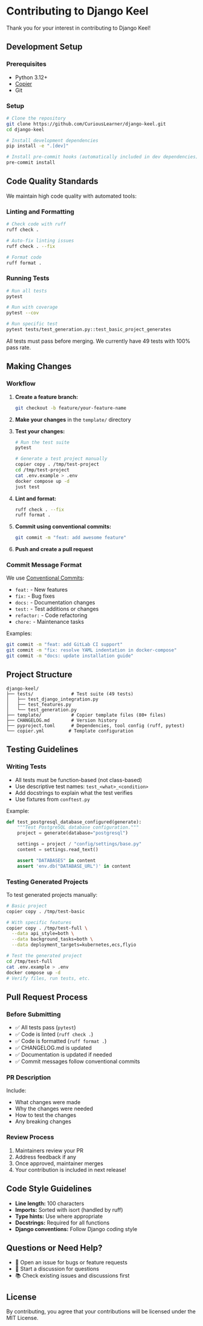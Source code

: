 # Contributing to Django Keel

Thank you for your interest in contributing to Django Keel!

## Development Setup

### Prerequisites

- Python 3.12+
- [Copier](https://copier.readthedocs.io/)
- Git

### Setup

```bash
# Clone the repository
git clone https://github.com/CuriousLearner/django-keel.git
cd django-keel

# Install development dependencies
pip install -e ".[dev]"

# Install pre-commit hooks (automatically included in dev dependencies)
pre-commit install
```

## Code Quality Standards

We maintain high code quality with automated tools:

### Linting and Formatting

```bash
# Check code with ruff
ruff check .

# Auto-fix linting issues
ruff check . --fix

# Format code
ruff format .
```

### Running Tests

```bash
# Run all tests
pytest

# Run with coverage
pytest --cov

# Run specific test
pytest tests/test_generation.py::test_basic_project_generates
```

All tests must pass before merging. We currently have 49 tests with 100% pass rate.

## Making Changes

### Workflow

1. **Create a feature branch:**
   ```bash
   git checkout -b feature/your-feature-name
   ```

2. **Make your changes** in the `template/` directory

3. **Test your changes:**
   ```bash
   # Run the test suite
   pytest

   # Generate a test project manually
   copier copy . /tmp/test-project
   cd /tmp/test-project
   cat .env.example > .env
   docker compose up -d
   just test
   ```

4. **Lint and format:**
   ```bash
   ruff check . --fix
   ruff format .
   ```

5. **Commit using conventional commits:**
   ```bash
   git commit -m "feat: add awesome feature"
   ```

6. **Push and create a pull request**

### Commit Message Format

We use [Conventional Commits](https://www.conventionalcommits.org/):

- `feat:` - New features
- `fix:` - Bug fixes
- `docs:` - Documentation changes
- `test:` - Test additions or changes
- `refactor:` - Code refactoring
- `chore:` - Maintenance tasks

Examples:
```bash
git commit -m "feat: add GitLab CI support"
git commit -m "fix: resolve YAML indentation in docker-compose"
git commit -m "docs: update installation guide"
```

## Project Structure

```
django-keel/
├── tests/              # Test suite (49 tests)
│   ├── test_django_integration.py
│   ├── test_features.py
│   └── test_generation.py
├── template/           # Copier template files (80+ files)
├── CHANGELOG.md        # Version history
├── pyproject.toml      # Dependencies, tool config (ruff, pytest)
└── copier.yml         # Template configuration
```

## Testing Guidelines

### Writing Tests

- All tests must be function-based (not class-based)
- Use descriptive test names: `test_<what>_<condition>`
- Add docstrings to explain what the test verifies
- Use fixtures from `conftest.py`

Example:
```python
def test_postgresql_database_configured(generate):
    """Test PostgreSQL database configuration."""
    project = generate(database="postgresql")

    settings = project / "config/settings/base.py"
    content = settings.read_text()

    assert "DATABASES" in content
    assert 'env.db("DATABASE_URL")' in content
```

### Testing Generated Projects

To test generated projects manually:

```bash
# Basic project
copier copy . /tmp/test-basic

# With specific features
copier copy . /tmp/test-full \
  --data api_style=both \
  --data background_tasks=both \
  --data deployment_targets=kubernetes,ecs,flyio

# Test the generated project
cd /tmp/test-full
cat .env.example > .env
docker compose up -d
# Verify files, run tests, etc.
```

## Pull Request Process

### Before Submitting

- ✅ All tests pass (`pytest`)
- ✅ Code is linted (`ruff check .`)
- ✅ Code is formatted (`ruff format .`)
- ✅ CHANGELOG.md is updated
- ✅ Documentation is updated if needed
- ✅ Commit messages follow conventional commits

### PR Description

Include:
- What changes were made
- Why the changes were needed
- How to test the changes
- Any breaking changes

### Review Process

1. Maintainers review your PR
2. Address feedback if any
3. Once approved, maintainer merges
4. Your contribution is included in next release!

## Code Style Guidelines

- **Line length:** 100 characters
- **Imports:** Sorted with isort (handled by ruff)
- **Type hints:** Use where appropriate
- **Docstrings:** Required for all functions
- **Django conventions:** Follow Django coding style

## Questions or Need Help?

- 📝 Open an issue for bugs or feature requests
- 💬 Start a discussion for questions
- 📚 Check existing issues and discussions first

## License

By contributing, you agree that your contributions will be licensed under the MIT License.
